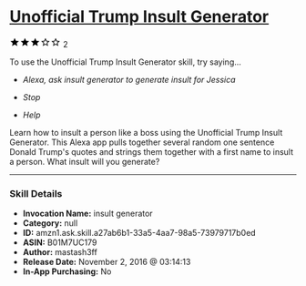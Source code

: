 # [Unofficial Trump Insult Generator](http://alexa.amazon.com/#skills/amzn1.ask.skill.a27ab6b1-33a5-4aa7-98a5-73979717b0ed)
![3 stars](../../images/ic_star_black_18dp_1x.png)![3 stars](../../images/ic_star_black_18dp_1x.png)![3 stars](../../images/ic_star_black_18dp_1x.png)![3 stars](../../images/ic_star_border_black_18dp_1x.png)![3 stars](../../images/ic_star_border_black_18dp_1x.png) 2

To use the Unofficial Trump Insult Generator skill, try saying...

* *Alexa, ask insult generator to generate insult for Jessica*

* *Stop*

* *Help*

Learn how to insult a person like a boss using the Unofficial Trump Insult Generator.  This Alexa app pulls together several random one sentence Donald Trump's quotes and strings them together with a first name to insult a person.  What insult will you generate?

***

### Skill Details

* **Invocation Name:** insult generator
* **Category:** null
* **ID:** amzn1.ask.skill.a27ab6b1-33a5-4aa7-98a5-73979717b0ed
* **ASIN:** B01M7UC179
* **Author:** mastash3ff
* **Release Date:** November 2, 2016 @ 03:14:13
* **In-App Purchasing:** No
